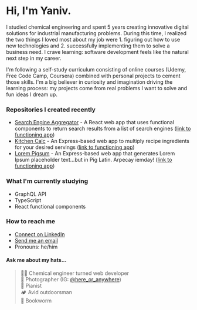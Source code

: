 # Hi, I'm Yaniv.

I studied chemical engineering and spent 5 years creating innovative digital solutions for industrial manufacturing problems. During this time, I realized the two things I loved most about my job were 1. figuring out how to use new technologies and 2. successfully implementing them to solve a business need. I crave learning: software development feels like the natural next step in my career.

I'm following a self-study curriculum consisting of online courses (Udemy, Free Code Camp, Coursera) combined with personal projects to cement those skills. I'm a big believer in curiosity and imagination driving the learning process: my projects come from real problems I want to solve and fun ideas I dream up.

### Repositories I created recently
- [Search Engine Aggregator](https://github.com/ezeYaniv/react-search-aggregator) - A React web app that uses functional components to return search results from a list of search engines ([link to functioning app](https://vercel.com/ezeyaniv/react-search-aggregator))
- [Kitchen Calc](https://github.com/ezeYaniv/kitchen-calc) - An Express-based web app to multiply recipe ingredients for your desired servings ([link to functioning app](https://kitchen-calc.herokuapp.com/))
- [Lorem Pigsum](https://github.com/ezeYaniv/lorem-pigsum) - An Express-based web app that generates Lorem Ipsum placeholder text...but in Pig Latin. Arpecay iemday! ([link to functioning app](https://lorem-pigsum.herokuapp.com/))

### What I'm currently studying
- GraphQL API
- TypeScript
- React functional components

### How to reach me
- [Connect on LinkedIn](https://www.linkedin.com/in/yaniv-brener)
- [Send me an email](mailto:brener.yaniv@gmail.com)
- Pronouns: he/him

#### Ask me about my hats...
>👨‍🔬 Chemical engineer turned web developer   
>📸 Photographer (IG: [@here_or_anywhere](https://www.instagram.com/here_or_anywhere/))  
>🎹 Pianist  
>🏕️ Avid outdoorsman  
>🐛 Bookworm
<!-- plant dad -->

